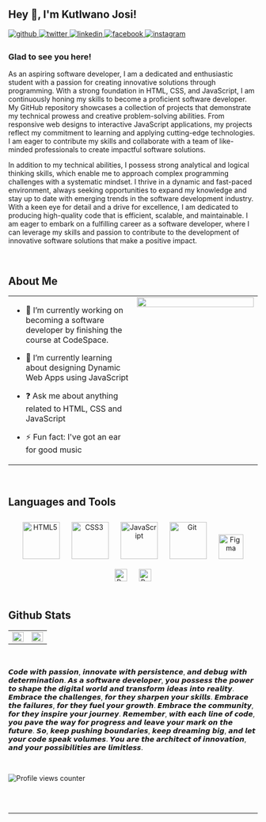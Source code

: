 ## Hey 👋, I'm Kutlwano Josi!  
  

<a href="https://github.com/KutlwanoJosi" target="_blank">
<img src=https://img.shields.io/badge/github-%2324292e.svg?&style=for-the-badge&logo=github&logoColor=white alt=github style="margin-bottom: 5px;" />
</a>
<a href="https://twitter.com/Josikayy" target="_blank">
<img src=https://img.shields.io/badge/twitter-%2300acee.svg?&style=for-the-badge&logo=twitter&logoColor=white alt=twitter style="margin-bottom: 5px;" />
</a>
<a href="https://www.linkedin.com/in/kutlwano-josi-profile/" target="_blank">
<img src=https://img.shields.io/badge/linkedin-%231E77B5.svg?&style=for-the-badge&logo=linkedin&logoColor=white alt=linkedin style="margin-bottom: 5px;" />
</a>
<a href="https://www.facebook.com/kutlwano.josi" target="_blank">
<img src=https://img.shields.io/badge/facebook-%232E87FB.svg?&style=for-the-badge&logo=facebook&logoColor=white alt=facebook style="margin-bottom: 5px;" />
</a>
<a href="https://instagram.com/josikay" target="_blank">
<img src=https://img.shields.io/badge/instagram-%23000000.svg?&style=for-the-badge&logo=instagram&logoColor=white alt=instagram style="margin-bottom: 5px;" />
</a>  
  



### Glad to see you here!  
As an aspiring software developer, I am a dedicated and enthusiastic student with a passion for creating innovative solutions through programming. With a strong foundation in HTML, CSS, and JavaScript, I am continuously honing my skills to become a proficient software developer. My GitHub repository showcases a collection of projects that demonstrate my technical prowess and creative problem-solving abilities. From responsive web designs to interactive JavaScript applications, my projects reflect my commitment to learning and applying cutting-edge technologies. I am eager to contribute my skills and collaborate with a team of like-minded professionals to create impactful software solutions.

In addition to my technical abilities, I possess strong analytical and logical thinking skills, which enable me to approach complex programming challenges with a systematic mindset. I thrive in a dynamic and fast-paced environment, always seeking opportunities to expand my knowledge and stay up to date with emerging trends in the software development industry. With a keen eye for detail and a drive for excellence, I am dedicated to producing high-quality code that is efficient, scalable, and maintainable. I am eager to embark on a fulfilling career as a software developer, where I can leverage my skills and passion to contribute to the development of innovative software solutions that make a positive impact.  
  

<br/>  


## About Me   
<table><tr><td valign="top" width="50%">

- 🔭 I’m currently working on becoming a software developer by finishing the course at CodeSpace.   
  

- 🌱 I’m currently learning about designing Dynamic Web Apps using JavaScript    
  

- ❓ Ask me about anything related to HTML, CSS and JavaScript  
  

- ⚡ Fun fact: I've got an ear for good music    


</td><td valign="top" width="50%">

<img src="https://spotify-github-profile.vercel.app/api/view?uid=31wpf6djhwlp324cu2wq654kzt3a&cover_image=false&theme=default&show_offline=true&background_color=121212&interchange=true" align="center" style="width: 100%" />

</td></tr></table>  

<br/>  


## Languages and Tools  
<div align="center">  
<a href="https://en.wikipedia.org/wiki/HTML5" target="_blank"><img style="margin: 10px" src="https://profilinator.rishav.dev/skills-assets/html5-original-wordmark.svg" alt="HTML5" height="75" /></a>  
<a href="https://www.w3schools.com/css/" target="_blank"><img style="margin: 10px" src="https://profilinator.rishav.dev/skills-assets/css3-original-wordmark.svg" alt="CSS3" height="75" /></a>  
<a href="https://www.javascript.com/" target="_blank"><img style="margin: 10px" src="https://profilinator.rishav.dev/skills-assets/javascript-original.svg" alt="JavaScript" height="75" /></a>  
<a href="https://github.com/" target="_blank"><img style="margin: 10px" src="https://profilinator.rishav.dev/skills-assets/git-scm-icon.svg" alt="Git" height="75" /></a>
<a href="https://www.figma.com/" target="_blank"><img style="margin: 10px" src="https://profilinator.rishav.dev/skills-assets/figma-icon.svg" alt="Figma" height="50" /></a>
<a href="https://reactjs.org/" target="_blank"><img style="margin: 10px" src="https://profilinator.rishav.dev/skills-assets/react-original-wordmark.svg" alt="React" height="25" /></a>
<a href="https://getbootstrap.com/docs/3.4/javascript/" target="_blank"><img style="margin: 10px" src="https://profilinator.rishav.dev/skills-assets/bootstrap-plain.svg" alt="Bootstrap" height="25" /></a>
</div>  

<br/>  


## Github Stats  
<table><tr><td valign="top" width="50%">

<img src="https://github-readme-stats.vercel.app/api?username=KutlwanoJosi&show_icons=true&count_private=true&hide_border=true" align="left" style="width: 100%" />

</td><td valign="top" width="50%">

<img src="https://github-readme-stats.vercel.app/api/top-langs/?username=KutlwanoJosi&hide_border=true&layout=compact" align="left" style="width: 100%" />

</td></tr></table>  

<br/>  

𝘾𝙤𝙙𝙚 𝙬𝙞𝙩𝙝 𝙥𝙖𝙨𝙨𝙞𝙤𝙣, 𝙞𝙣𝙣𝙤𝙫𝙖𝙩𝙚 𝙬𝙞𝙩𝙝 𝙥𝙚𝙧𝙨𝙞𝙨𝙩𝙚𝙣𝙘𝙚, 𝙖𝙣𝙙 𝙙𝙚𝙗𝙪𝙜 𝙬𝙞𝙩𝙝 𝙙𝙚𝙩𝙚𝙧𝙢𝙞𝙣𝙖𝙩𝙞𝙤𝙣. 𝘼𝙨 𝙖 𝙨𝙤𝙛𝙩𝙬𝙖𝙧𝙚 𝙙𝙚𝙫𝙚𝙡𝙤𝙥𝙚𝙧, 𝙮𝙤𝙪 𝙥𝙤𝙨𝙨𝙚𝙨𝙨 𝙩𝙝𝙚 𝙥𝙤𝙬𝙚𝙧 𝙩𝙤 𝙨𝙝𝙖𝙥𝙚 𝙩𝙝𝙚 𝙙𝙞𝙜𝙞𝙩𝙖𝙡 𝙬𝙤𝙧𝙡𝙙 𝙖𝙣𝙙 𝙩𝙧𝙖𝙣𝙨𝙛𝙤𝙧𝙢 𝙞𝙙𝙚𝙖𝙨 𝙞𝙣𝙩𝙤 𝙧𝙚𝙖𝙡𝙞𝙩𝙮. 𝙀𝙢𝙗𝙧𝙖𝙘𝙚 𝙩𝙝𝙚 𝙘𝙝𝙖𝙡𝙡𝙚𝙣𝙜𝙚𝙨, 𝙛𝙤𝙧 𝙩𝙝𝙚𝙮 𝙨𝙝𝙖𝙧𝙥𝙚𝙣 𝙮𝙤𝙪𝙧 𝙨𝙠𝙞𝙡𝙡𝙨. 𝙀𝙢𝙗𝙧𝙖𝙘𝙚 𝙩𝙝𝙚 𝙛𝙖𝙞𝙡𝙪𝙧𝙚𝙨, 𝙛𝙤𝙧 𝙩𝙝𝙚𝙮 𝙛𝙪𝙚𝙡 𝙮𝙤𝙪𝙧 𝙜𝙧𝙤𝙬𝙩𝙝. 𝙀𝙢𝙗𝙧𝙖𝙘𝙚 𝙩𝙝𝙚 𝙘𝙤𝙢𝙢𝙪𝙣𝙞𝙩𝙮, 𝙛𝙤𝙧 𝙩𝙝𝙚𝙮 𝙞𝙣𝙨𝙥𝙞𝙧𝙚 𝙮𝙤𝙪𝙧 𝙟𝙤𝙪𝙧𝙣𝙚𝙮. 𝙍𝙚𝙢𝙚𝙢𝙗𝙚𝙧, 𝙬𝙞𝙩𝙝 𝙚𝙖𝙘𝙝 𝙡𝙞𝙣𝙚 𝙤𝙛 𝙘𝙤𝙙𝙚, 𝙮𝙤𝙪 𝙥𝙖𝙫𝙚 𝙩𝙝𝙚 𝙬𝙖𝙮 𝙛𝙤𝙧 𝙥𝙧𝙤𝙜𝙧𝙚𝙨𝙨 𝙖𝙣𝙙 𝙡𝙚𝙖𝙫𝙚 𝙮𝙤𝙪𝙧 𝙢𝙖𝙧𝙠 𝙤𝙣 𝙩𝙝𝙚 𝙛𝙪𝙩𝙪𝙧𝙚. 𝙎𝙤, 𝙠𝙚𝙚𝙥 𝙥𝙪𝙨𝙝𝙞𝙣𝙜 𝙗𝙤𝙪𝙣𝙙𝙖𝙧𝙞𝙚𝙨, 𝙠𝙚𝙚𝙥 𝙙𝙧𝙚𝙖𝙢𝙞𝙣𝙜 𝙗𝙞𝙜, 𝙖𝙣𝙙 𝙡𝙚𝙩 𝙮𝙤𝙪𝙧 𝙘𝙤𝙙𝙚 𝙨𝙥𝙚𝙖𝙠 𝙫𝙤𝙡𝙪𝙢𝙚𝙨. 𝙔𝙤𝙪 𝙖𝙧𝙚 𝙩𝙝𝙚 𝙖𝙧𝙘𝙝𝙞𝙩𝙚𝙘𝙩 𝙤𝙛 𝙞𝙣𝙣𝙤𝙫𝙖𝙩𝙞𝙤𝙣, 𝙖𝙣𝙙 𝙮𝙤𝙪𝙧 𝙥𝙤𝙨𝙨𝙞𝙗𝙞𝙡𝙞𝙩𝙞𝙚𝙨 𝙖𝙧𝙚 𝙡𝙞𝙢𝙞𝙩𝙡𝙚𝙨𝙨.  
  

<br/>  

![Profile views counter](https://komarev.com/ghpvc/?username=KutlwanoJosi&&style=flat-square)  
  

<br/>  


<br />

----
